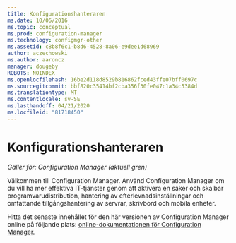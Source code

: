 ```yaml
---
title: Konfigurationshanteraren
ms.date: 10/06/2016
ms.topic: conceptual
ms.prod: configuration-manager
ms.technology: configmgr-other
ms.assetid: c8b8f6c1-b8d6-4528-8a06-e9dee1d68969
author: aczechowski
ms.author: aaroncz
manager: dougeby
ROBOTS: NOINDEX
ms.openlocfilehash: 16be2d118d8529b816862fced43ffe07bff0697c
ms.sourcegitcommit: bbf820c35414bf2cba356f30fe047c1a34c5384d
ms.translationtype: MT
ms.contentlocale: sv-SE
ms.lasthandoff: 04/21/2020
ms.locfileid: "81718450"
---
```

# <a name="configuration-manager"></a>Konfigurationshanteraren

*Gäller för: Configuration Manager (aktuell gren)*

Välkommen till Configuration Manager. Använd Configuration Manager om du vill ha mer effektiva IT-tjänster genom att aktivera en säker och skalbar programvarudistribution, hantering av efterlevnadsinställningar och omfattande tillgångshantering av servrar, skrivbord och mobila enheter.  

Hitta det senaste innehållet för den här versionen av Configuration Manager online på följande plats: [online-dokumentationen för Configuration Manager](https://docs.microsoft.com/configmgr).
